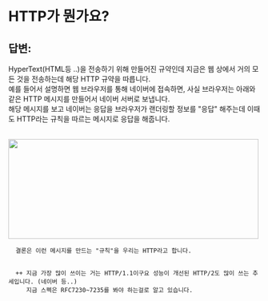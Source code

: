 # HTTP가 뭔가요?


## 답변: <br>
HyperText(HTML등 ..)을 전송하기 위해 만들어진 규약인데 지금은 웹 상에서 거의 모든 것을 전송하는데 해당 HTTP 규약을 따릅니다.<br>
예를 들어서 설명하면 웹 브라우저를 통해 네이버에 접속하면, 사실 브라우저는 아래와 같은 HTTP 메시지를 만들어서 네이버 서버로 보냅니다. <br>
해당 메시지를 보고 네이버는 응답을 브라우저가 랜더링할 정보를 "응답" 해주는데 이때도 HTTP라는 규칙을 따르는 메시지로 응답을 해줍니다.
<br>
<br>

<img src="https://blog.kakaocdn.net/dn/dM2OHy/btqV2betcva/87Fk9IlSlQ6vFdCik3pKW0/img.png" width="500" height="200"/>

      결론은 이런 메시지를 만드는 "규칙"을 우리는 HTTP라고 합니다.


      ++ 지금 가장 많이 쓰이는 거는 HTTP/1.1이구요 성능이 개선된 HTTP/2도 많이 쓰는 추세입니다. (네이버 등..)
         지금 스펙은 RFC7230~7235를 봐야 하는걸로 알고 있습니다.

